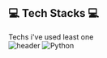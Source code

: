## 💻 Tech Stacks 💻 ##

Techs i've used least one </br>
![header](https://capsule-render.vercel.app/api?type=wave&color=auto&height=300&section=header&text=capsule%20render&fontSize=90)
![Python](https://img.shields.io/badge/Python-3776AB.svg?style=for-the-badge&logo=Python&logoColor=white)


